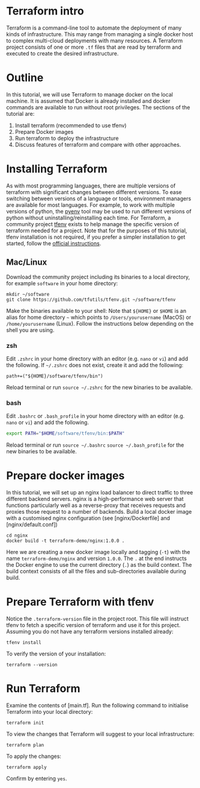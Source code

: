 Terraform intro
===
Terraform is a command-line tool to automate the deployment of many kinds of infrastructure.
This may range from managing a single docker host to complex multi-cloud deployments with many resources.
A Terraform project consists of one or more ```.tf``` files that are read by terraform and executed to create the desired infrastructure.

# Outline
In this tutorial, we will use Terraform to manage docker on the local machine.
It is assumed that Docker is already installed and docker commands are available to run without root privileges.
The sections of the tutorial are:
1. Install terraform (recommended to use tfenv)
2. Prepare Docker images
3. Run terraform to deploy the infrastructure
4. Discuss features of terraform and compare with other approaches.

# Installing Terraform
As with most programming languages, there are multiple versions of terraform with significant changes between different versions.
To ease switching between versions of a language or tools, environment managers are available for most languages.
For example, to work with multiple versions of python, the [pyenv](https://github.com/pyenv/pyenv) tool may be used to run different versions of python without uninstalling/reinstalling each time.
For Terraform, a community project [tfenv](https://github.com/tfutils/tfenv) exists to help manage the specific version of terraform needed for a project.
Note that for the purposes of this tutorial, tfenv installation is not required, if you prefer a simpler installation to get started, follow the [official instructions](https://learn.hashicorp.com/tutorials/terraform/install-cli).

## Mac/Linux
Download the community project including its binaries to a local directory, for example ```software``` in your home directory:
```shell
mkdir ~/software
git clone https://github.com/tfutils/tfenv.git ~/software/tfenv
```
Make the binaries available to your shell:
Note that ```${HOME}``` or ```$HOME``` is an alias for home directory ```~``` which points to ```/Users/yourusername``` (MacOS) or ```/home/yourusername``` (Linux).
Follow the instructions below depending on the shell you are using.
### zsh
Edit ```.zshrc``` in your home directory with an editor (e.g. ```nano``` or ```vi```) and add the following.
If ```~/.zshrc``` does not exist, create it and add the following:
```shell
path+=("${HOME}/software/tfenv/bin")
```
Reload terminal or run ```source ~/.zshrc``` for the new binaries to be available.
### bash
Edit ```.bashrc``` or ```.bash_profile``` in your home directory with an editor (e.g. ```nano``` or ```vi```) and add the following.
```bash
export PATH="$HOME/software/tfenv/bin:$PATH"
```
Reload terminal or run ```source ~/.bashrc``` ```source ~/.bash_profile``` for the new binaries to be available.

# Prepare docker images
In this tutorial, we will set up an nginx load balancer to direct traffic to three different backend servers.
nginx is a high-performance web server that functions particularly well as a reverse-proxy that receives requests and proxies those request to a number of backends.
Build a local docker image with a customised nginx configuration (see [nginx/Dockerfile] and [nginx/default.conf])
```shell
cd nginx
docker build -t terraform-demo/nginx:1.0.0 .
```
Here we are creating a new docker image locally and tagging (```-t```) with the name ```terraform-demo/nginx``` and version ```1.0.0```. The `.` at the end instructs the Docker engine to use the current directory (`.`) as the build context.  The build context consists of all the files and sub-directories available during build.

# Prepare Terraform with tfenv
Notice the ```.terraform-version``` file in the project root.
This file will instruct tfenv to fetch a specific version of terraform and use it for this project.
Assuming you do not have any terraform versions installed already:
```
tfenv install
```
To verify the version of your installation:
```shell
terraform --version
```

# Run Terraform
Examine the contents of [main.tf].
Run the following command to initialise Terraform into your local directory:
```shell
terraform init
```
To view the changes that Terraform will suggest to your local infrastructure:
```
terraform plan
```
To apply the changes:
```
terraform apply
```
Confirm by entering `yes`.
